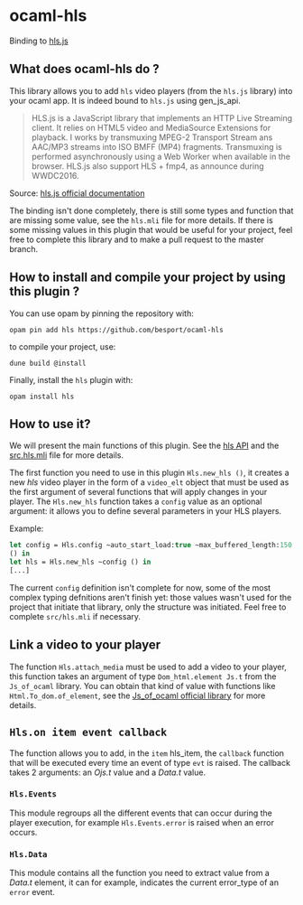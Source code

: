 # ocaml-hls

Binding to [hls.js](https://github.com/video-dev/hls.js/)

## What does ocaml-hls do ?

This library allows you to add `hls` video players (from the `hls.js`
library) into your ocaml app. It is indeed bound to `hls.js` using gen_js_api.

> HLS.js is a JavaScript library that implements an HTTP Live Streaming
  client. It relies on HTML5 video and MediaSource Extensions for
  playback.
  I works by transmuxing MPEG-2 Transport Stream ans AAC/MP3 streams
  into ISO BMFF (MP4) fragments. Transmuxing is performed asynchronously
  using a Web Worker when available in the browser. HLS.js also support
  HLS + fmp4, as announce during WWDC2016.


Source: [hls.js official documentation](https://github.com/video-dev/hls.js/#readme)

The binding isn't done completely, there is still some types and
function that are missing some value, see the `hls.mli` file for more
details. If there is some missing values in this plugin that would be
useful for your project, feel free to complete this library and to make
a pull request to the master branch.

## How to install and compile your project by using this plugin ?

You can use opam by pinning the repository with:
```Shell
opam pin add hls https://github.com/besport/ocaml-hls
```

to compile your project, use:
```Shell
dune build @install
```

Finally, install the `hls` plugin with:
```Shell
opam install hls
```


## How to use it?

We will present the main functions of this plugin. See the [hls
API](https://github.com/video-dev/hls.js/blob/master/docs/API.md) and
the
[src.hls.mli](https://github.com/besport/ocaml-hls/blob/master/src/hls.mli)
file for more details.

The first function you need to use in this plugin `Hls.new_hls ()`, it
creates a new *hls* video player in the form of a `video_elt` object
that must be used as the first argument of several functions that will apply
changes in your player. The `Hls.new_hls` function takes a `config` value
as an optional argument: it allows you to define several parameters in
your HLS players.

Example:

```Ocaml
let config = Hls.config ~auto_start_load:true ~max_buffered_length:150
() in
let hls = Hls.new_hls ~config () in
[...]
```

The current `config` definition isn't complete for now, some of the most
complex typing defnitions aren't finish yet: those values wasn't used
for the project that initiate that library, only the structure was
initiated. Feel free to complete `src/hls.mli` if necessary.

## Link a video to your player

The function `Hls.attach_media` must be used to add a video to your
player, this function takes an argument of type `Dom_html.element Js.t`
from the `Js_of_ocaml` library. You can obtain that kind of value with
functions like `Html.To_dom.of_element`, see the [Js_of_ocaml official
library](https://ocsigen.org/js_of_ocaml/latest/manual/overview) for more
details.

## `Hls.on item event callback`

The function allows you to add, in the `item` hls_item, the `callback`
function that will be executed every time an event of type `evt` is
raised. The callback takes 2 arguments: an *Ojs.t* value and a *Data.t*
value.

### `Hls.Events`

This module regroups all the different events that can occur during the
player execution, for example `Hls.Events.error` is raised when an error
occurs.

### `Hls.Data`

This module contains all the function you need to extract value from a
*Data.t* element, it can for example, indicates the current error_type of
an `error` event.
